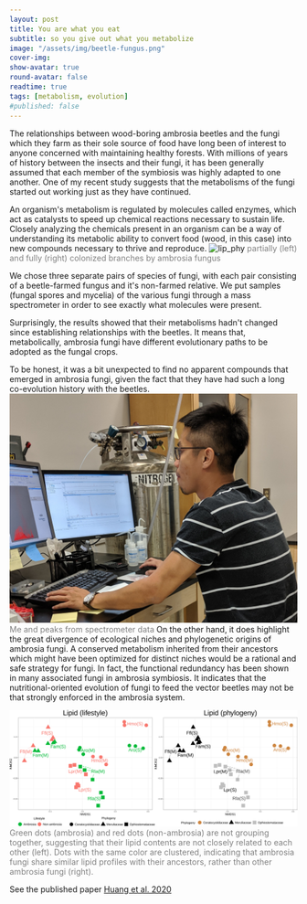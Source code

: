 ```yaml
---
layout: post
title: You are what you eat
subtitle: so you give out what you metabolize
image: "/assets/img/beetle-fungus.png"
cover-img:
show-avatar: true
round-avatar: false
readtime: true
tags: [metabolism, evolution]
#published: false
---
```


The relationships between wood-boring ambrosia beetles and the fungi which they farm as their sole source of food have long been of interest to anyone concerned with maintaining healthy forests. With millions of years of history between the insects and their fungi, it has been generally assumed that each member of the symbiosis was highly adapted to one another. One of my recent study suggests that the metabolisms of the fungi started out working just as they have continued.

An organism's metabolism is regulated by molecules called enzymes, which act as catalysts to speed up chemical reactions necessary to sustain life. Closely analyzing the chemicals present in an organism can be a way of understanding its metabolic ability to convert food (wood, in this case) into new compounds necessary to thrive and reproduce.
![lip_phy](/assets/img/jar_of_brach.jpg)
<span style="color:grey; font-size:3">partially (left) and fully (right) colonized branches by ambrosia fungus</span>

We chose three separate pairs of species of fungi, with each pair consisting of a beetle-farmed fungus and it's non-farmed relative. We put samples (fungal spores and mycelia) of the various fungi through a mass spectrometer in order to see exactly what molecules were present. 

Surprisingly, the results showed that their metabolisms hadn't changed since establishing relationships with the beetles. It means that, metabolically, ambrosia fungi have different evolutionary paths to be adopted as the fungal crops.

To be honest, it was a bit unexpected to find no apparent compounds that emerged in ambrosia fungi, given the fact that they have had such a long co-evolution history with the beetles. 
![lip_phy](/assets/img/me_spectrometer.jpg)
<span style="color:grey; font-size:3">Me and peaks from spectrometer data</span>
On the other hand, it does highlight the great divergence of ecological niches and phylogenetic origins of ambrosia fungi. A conserved metabolism inherited from their ancestors which might have been optimized for distinct niches would be a rational and safe strategy for fungi. In fact, the functional redundancy has been shown in many associated fungi in ambrosia symbiosis. It indicates that the nutritional-oriented evolution of fungi to feed the vector beetles may not be that strongly enforced in the ambrosia system.

![lip_phy](/assets/img/lip_amb_220.png)
<span style="color:grey; font-size:3">Green dots (ambrosia) and red dots (non-ambrosia) are not grouping together, suggesting that their lipid contents are not closely related to each other (left). Dots with the same color are clustered, indicating that ambrosia fungi share similar lipid profiles with their ancestors, rather than other ambrosia fungi (right).</span>

See the published paper [Huang et al. 2020](https://www.nature.com/articles/s41396-020-0593-7)

